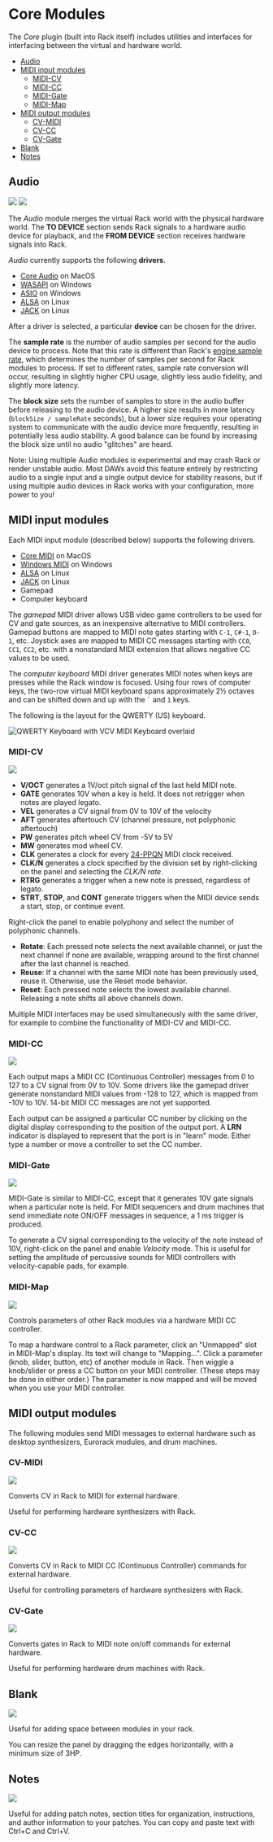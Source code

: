 # Core Modules

The *Core* plugin (built into Rack itself) includes utilities and interfaces for interfacing between the virtual and hardware world.

- [Audio](#Audio)
- [MIDI input modules](#MIDI-input-modules)
	- [MIDI-CV](#MIDI-CV)
	- [MIDI-CC](#MIDI-CC)
	- [MIDI-Gate](#MIDI-Gate)
	- [MIDI-Map](#MIDI-Map)
- [MIDI output modules](#MIDI-output-modules)
	- [CV-MIDI](#CV-MIDI)
	- [CV-CC](#CV-CC)
	- [CV-Gate](#CV-Gate)
- [Blank](#Blank)
- [Notes](#Notes)


## Audio
[![](https://library.vcvrack.com/screenshots/Core/AudioInterface.m.png)](https://library.vcvrack.com/Core/AudioInterface)
[![](https://library.vcvrack.com/screenshots/Core/AudioInterface16.m.png)](https://library.vcvrack.com/Core/AudioInterface16)

The *Audio* module merges the virtual Rack world with the physical hardware world.
The **TO DEVICE** section sends Rack signals to a hardware audio device for playback, and the **FROM DEVICE** section receives hardware signals into Rack.

*Audio* currently supports the following **drivers**.
- [Core Audio](https://developer.apple.com/library/content/documentation/MusicAudio/Conceptual/CoreAudioOverview/WhatisCoreAudio/WhatisCoreAudio.html) on MacOS
- [WASAPI](https://msdn.microsoft.com/en-us/library/windows/desktop/dd371455%28v=vs.85%29.aspx) on Windows
- [ASIO](https://en.wikipedia.org/wiki/Audio_Stream_Input/Output) on Windows
- [ALSA](http://alsa-project.org/main/index.php/Main_Page) on Linux
- [JACK](http://www.jackaudio.org/) on Linux

After a driver is selected, a particular **device** can be chosen for the driver.

The **sample rate** is the number of audio samples per second for the audio device to process.
Note that this rate is different than Rack's [engine sample rate](MenuBar#sample-rate), which determines the number of samples per second for Rack modules to process.
If set to different rates, sample rate conversion will occur, resulting in slightly higher CPU usage, slightly less audio fidelity, and slightly more latency.

The **block size** sets the number of samples to store in the audio buffer before releasing to the audio device.
A higher size results in more latency (`blockSize / sampleRate` seconds), but a lower size requires your operating system to communicate with the audio device more frequently, resulting in potentially less audio stability.
A good balance can be found by increasing the block size until no audio "glitches" are heard.

Note: Using multiple Audio modules is experimental and may crash Rack or render unstable audio.
Most DAWs avoid this feature entirely by restricting audio to a single input and a single output device for stability reasons, but if using multiple audio devices in Rack works with your configuration, more power to you!


## MIDI input modules

Each MIDI input module (described below) supports the following drivers.
- [Core MIDI](https://developer.apple.com/documentation/coremidi?language=objc) on MacOS
- [Windows MIDI](https://docs.microsoft.com/en-us/windows/desktop/Multimedia/midi-functions) on Windows
- [ALSA](http://alsa-project.org/main/index.php/Main_Page) on Linux
- [JACK](http://www.jackaudio.org/) on Linux
- Gamepad
- Computer keyboard

The *gamepad* MIDI driver allows USB video game controllers to be used for CV and gate sources, as an inexpensive alternative to MIDI controllers.
Gamepad buttons are mapped to MIDI note gates starting with `C-1`, `C#-1`, `D-1`, etc.
Joystick axes are mapped to MIDI CC messages starting with `CC0`, `CC1`, `CC2`, etc. with a nonstandard MIDI extension that allows negative CC values to be used.

The *computer keyboard* MIDI driver generates MIDI notes when keys are presses while the Rack window is focused.
Using four rows of computer keys, the two-row virtual MIDI keyboard spans approximately 2½ octaves and can be shifted down and up with the `` ` `` and `1` keys.

The following is the layout for the QWERTY (US) keyboard.

![QWERTY Keyboard with VCV MIDI Keyboard overlaid](images/qwerty.png)


### MIDI-CV
[![](https://library.vcvrack.com/screenshots/Core/MIDIToCVInterface.m.png)](https://library.vcvrack.com/Core/MIDIToCVInterface)

- **V/OCT** generates a 1V/oct pitch signal of the last held MIDI note.
- **GATE** generates 10V when a key is held. It does not retrigger when notes are played legato.
- **VEL** generates a CV signal from 0V to 10V of the velocity
- **AFT** generates aftertouch CV (channel pressure, not polyphonic aftertouch)
- **PW** generates pitch wheel CV from -5V to 5V
- **MW** generates mod wheel CV.
- **CLK** generates a clock for every [24-PPQN](https://en.wikipedia.org/wiki/Pulses_per_quarter_note) MIDI clock received.
- **CLK/N** generates a clock specified by the division set by right-clicking on the panel and selecting the *CLK/N rate*.
- **RTRG** generates a trigger when a new note is pressed, regardless of legato.
- **STRT**, **STOP**, and **CONT** generate triggers when the MIDI device sends a start, stop, or continue event.

Right-click the panel to enable polyphony and select the number of polyphonic channels.

- **Rotate**: Each pressed note selects the next available channel, or just the next channel if none are available, wrapping around to the first channel after the last channel is reached.
- **Reuse**: If a channel with the same MIDI note has been previously used, reuse it. Otherwise, use the Reset mode behavior.
- **Reset**: Each pressed note selects the lowest available channel. Releasing a note shifts all above channels down.

Multiple MIDI interfaces may be used simultaneously with the same driver, for example to combine the functionality of MIDI-CV and MIDI-CC.


### MIDI-CC
[![](https://library.vcvrack.com/screenshots/Core/MIDICCToCVInterface.m.png)](https://library.vcvrack.com/Core/MIDICCToCVInterface)

Each output maps a MIDI CC (Continuous Controller) messages from 0 to 127 to a CV signal from 0V to 10V.
Some drivers like the gamepad driver generate nonstandard MIDI values from -128 to 127, which is mapped from -10V to 10V.
14-bit MIDI CC messages are not yet supported.

Each output can be assigned a particular CC number by clicking on the digital display corresponding to the position of the output port.
A **LRN** indicator is displayed to represent that the port is in "learn" mode.
Either type a number or move a controller to set the CC number.


### MIDI-Gate
[![](https://library.vcvrack.com/screenshots/Core/MIDITriggerToCVInterface.m.png)](https://library.vcvrack.com/Core/MIDITriggerToCVInterface)

MIDI-Gate is similar to MIDI-CC, except that it generates 10V gate signals when a particular note is held.
For MIDI sequencers and drum machines that send immediate note ON/OFF messages in sequence, a 1 ms trigger is produced.

To generate a CV signal corresponding to the velocity of the note instead of 10V, right-click on the panel and enable *Velocity* mode.
This is useful for setting the amplitude of percussive sounds for MIDI controllers with velocity-capable pads, for example.


### MIDI-Map
[![](https://library.vcvrack.com/screenshots/Core/MIDI-Map.m.png)](https://library.vcvrack.com/Core/MIDI-Map)

Controls parameters of other Rack modules via a hardware MIDI CC controller.

To map a hardware control to a Rack parameter, click an "Unmapped" slot in MIDI-Map's display.
Its text will change to "Mapping...".
Click a parameter (knob, slider, button, etc) of another module in Rack.
Then wiggle a knob/slider or press a CC button on your MIDI controller.
(These steps may be done in either order.)
The parameter is now mapped and will be moved when you use your MIDI controller.


## MIDI output modules

The following modules send MIDI messages to external hardware such as desktop synthesizers, Eurorack modules, and drum machines.


### CV-MIDI
[![](https://library.vcvrack.com/screenshots/Core/CV-MIDI.m.png)](https://library.vcvrack.com/Core/CV-MIDI)

Converts CV in Rack to MIDI for external hardware.

Useful for performing hardware synthesizers with Rack.


### CV-CC
[![](https://library.vcvrack.com/screenshots/Core/CV-CC.m.png)](https://library.vcvrack.com/Core/CV-CC)

Converts CV in Rack to MIDI CC (Continuous Controller) commands for external hardware.

Useful for controlling parameters of hardware synthesizers with Rack.


### CV-Gate
[![](https://library.vcvrack.com/screenshots/Core/CV-Gate.m.png)](https://library.vcvrack.com/Core/CV-Gate)

Converts gates in Rack to MIDI note on/off commands for external hardware.

Useful for performing hardware drum machines with Rack.


## Blank
[![](https://library.vcvrack.com/screenshots/Core/Blank.m.png)](https://library.vcvrack.com/Core/Blank)

Useful for adding space between modules in your rack.

You can resize the panel by dragging the edges horizontally, with a minimum size of 3HP.


## Notes
[![](https://library.vcvrack.com/screenshots/Core/Notes.m.png)](https://library.vcvrack.com/Core/Notes)

Useful for adding patch notes, section titles for organization, instructions, and author information to your patches.
You can copy and paste text with Ctrl+C and Ctrl+V.

